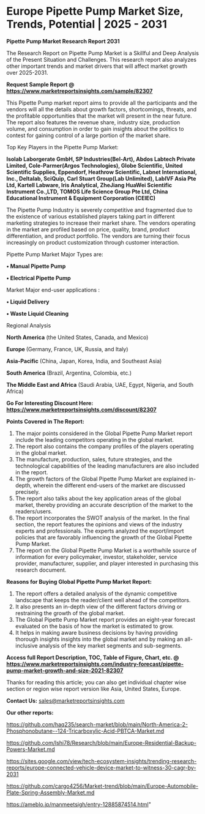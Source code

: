 # Europe Pipette Pump Market Size, Trends, Potential | 2025 - 2031

<strong>Pipette Pump Market Research Report 2031</strong>

The Research Report on Pipette Pump Market is a Skillful and Deep Analysis of the Present Situation and Challenges. This research report also analyzes other important trends and market drivers that will affect market growth over 2025-2031.

<strong>Request Sample Report @ <a href=https://www.marketreportsinsights.com/sample/82307>https://www.marketreportsinsights.com/sample/82307</a></strong>

This Pipette Pump market report aims to provide all the participants and the vendors will all the details about growth factors, shortcomings, threats, and the profitable opportunities that the market will present in the near future. The report also features the revenue share, industry size, production volume, and consumption in order to gain insights about the politics to contest for gaining control of a large portion of the market share.

Top Key Players in the Pipette Pump Market:

<strong>Isolab Laborgerate GmbH, SP Industries(Bel-Art), Abdos Labtech Private Limited, Cole-Parmer(Argos Technologies), Globe Scientific, United Scientific Supplies, Eppendorf, Heathrow Scientific, Labnet International, Inc., Deltalab, SciQuip, Carl Stuart Group(Lab Unlimited), LabIVF Asia Pte Ltd, Kartell Labware, Iris Analytical, ZheJiang HuaWei Scientific Instrument Co.,LTD, TOMOS Life Science Group Pte Ltd, China Educational Instrument & Equipment Corporation (CEIEC)</strong>

The Pipette Pump Industry is severely competitive and fragmented due to the existence of various established players taking part in different marketing strategies to increase their market share. The vendors operating in the market are profiled based on price, quality, brand, product differentiation, and product portfolio. The vendors are turning their focus increasingly on product customization through customer interaction.

Pipette Pump Market Major Types are:

<strong>• Manual Pipette Pump

• Electrical Pipette Pump</strong>

Market Major end-user applications :

<strong>• Liquid Delivery

• Waste Liquid Cleaning</strong>

Regional Analysis

</u><strong><b>North America</b></strong> (the United States, Canada, and Mexico)

<strong><b>Europe </b></strong>(Germany, France, UK, Russia, and Italy)

<strong><b>Asia-Pacific</b></strong> (China, Japan, Korea, India, and Southeast Asia)

<strong><b>South America</b></strong> (Brazil, Argentina, Colombia, etc.)

<strong><b>The Middle East and Africa</b></strong> (Saudi Arabia, UAE, Egypt, Nigeria, and South Africa)

<strong>Go For Interesting Discount Here: <a href=https://www.marketreportsinsights.com/discount/82307>https://www.marketreportsinsights.com/discount/82307</a></strong>

<strong>Points Covered in The Report:</strong>
<ol>
  <li>The major points considered in the Global Pipette Pump Market report include the leading competitors operating in the global market.</li>
  <li>The report also contains the company profiles of the players operating in the global market.</li>
  <li>The manufacture, production, sales, future strategies, and the technological capabilities of the leading manufacturers are also included in the report.</li>
  <li>The growth factors of the Global Pipette Pump Market are explained in-depth, wherein the different end-users of the market are discussed precisely.</li>
  <li>The report also talks about the key application areas of the global market, thereby providing an accurate description of the market to the readers/users.</li>
  <li>The report incorporates the SWOT analysis of the market. In the final section, the report features the opinions and views of the industry experts and professionals. The experts analyzed the export/import policies that are favorably influencing the growth of the Global Pipette Pump Market.</li>
  <li>The report on the Global Pipette Pump Market is a worthwhile source of information for every policymaker, investor, stakeholder, service provider, manufacturer, supplier, and player interested in purchasing this research document.</li>
</ol>
<strong>Reasons for Buying Global Pipette Pump Market Report:</strong>

<ol>
  <li>The report offers a detailed analysis of the dynamic competitive landscape that keeps the reader/client well ahead of the competitors.</li>
  <li>It also presents an in-depth view of the different factors driving or restraining the growth of the global market.</li>
  <li>The Global Pipette Pump Market report provides an eight-year forecast evaluated on the basis of how the market is estimated to grow.</li>
  <li>It helps in making aware business decisions by having providing thorough insights insights into the global market and by making an all-inclusive analysis of the key market segments and sub-segments.</li>
</ol>
<strong>Access full Report Description, TOC, Table of Figure, Chart, etc. @ <a href=https://www.marketreportsinsights.com/industry-forecast/pipette-pump-market-growth-and-size-2021-82307>https://www.marketreportsinsights.com/industry-forecast/pipette-pump-market-growth-and-size-2021-82307</a></strong>


Thanks for reading this article; you can also get individual chapter wise section or region wise report version like Asia, United States, Europe.

<strong>Contact Us:</strong>
sales@marketreportsinsights.com

<strong>Our other reports:</strong>

<a href=https://github.com/haq235/search-market/blob/main/North-America-2-Phosphonobutane--124-Tricarboxylic-Acid-PBTCA-Market.md>https://github.com/haq235/search-market/blob/main/North-America-2-Phosphonobutane--124-Tricarboxylic-Acid-PBTCA-Market.md</a>

<a href=https://github.com/Ishi78/Research/blob/main/Europe-Residential-Backup-Powers-Market.md>https://github.com/Ishi78/Research/blob/main/Europe-Residential-Backup-Powers-Market.md</a>

<a href=https://sites.google.com/view/tech-ecosystem-insights/trending-research-reports/europe-connected-vehicle-device-market-to-witness-30-cagr-by-2031>https://sites.google.com/view/tech-ecosystem-insights/trending-research-reports/europe-connected-vehicle-device-market-to-witness-30-cagr-by-2031</a>

<a href=https://github.com/cargo4256/Market-trend/blob/main/Europe-Automobile-Plate-Spring-Assembly-Market.md>https://github.com/cargo4256/Market-trend/blob/main/Europe-Automobile-Plate-Spring-Assembly-Market.md</a>

<a href=https://ameblo.jp/manmeetsigh/entry-12885874514.html>https://ameblo.jp/manmeetsigh/entry-12885874514.html</a>"
